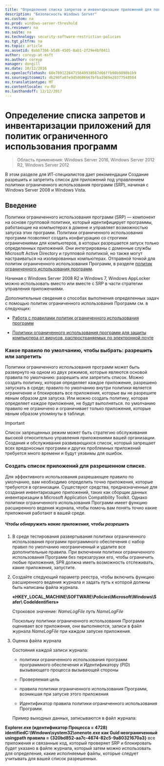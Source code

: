 ```yaml
---
title: "Определение списка запретов и инвентаризации приложений для политик ограниченного использования программ"
description: "Безопасность Windows Server"
ms.custom: na
ms.prod: windows-server-threshold
ms.reviewer: na
ms.suite: na
ms.technology: security-software-restriction-policies
ms.tgt_pltfrm: na
ms.topic: article
ms.assetid: 0abb73b6-b5d8-4505-8ab1-2f29e4bf0411
author: coreyp-at-msft
ms.author: coreyp
manager: dongill
ms.date: 10/12/2016
ms.openlocfilehash: 60e78912284715649938567d66ffb90b9890b1b9
ms.sourcegitcommit: db290fa07e9d50686667bfba3969e20377548504
ms.translationtype: MT
ms.contentlocale: ru-RU
ms.lasthandoff: 12/12/2017
---
```

# <a name="determine-allow-deny-list-and-application-inventory-for-software-restriction-policies"></a>Определение списка запретов и инвентаризации приложений для политик ограниченного использования программ

>Область применения: Windows Server 2016, Windows Server 2012 R2, Windows Server 2012

В этом разделе для ИТ-специалистов дает рекомендации Создание разрешить и запретить список для приложений под управлением политики ограниченного использования программ (SRP), начиная с Windows Server 2008 и Windows Vista.

## <a name="introduction"></a>Введение
Политики ограниченного использования программ (SRP) — компонент на основе групповой политики, который идентифицирует программы, работающие на компьютерах в домене и управляет возможностью запуска этих программ. Политики ограниченного использования программ позволяют создать конфигурацию со строгими ограничениями для компьютеров, в которых разрешается запуск только определенных приложений. Они интегрированы с доменные службы Microsoft Active Directory и групповой политикой, но также могут настраиваться на изолированных компьютерах. Отправной точкой для политик ограниченного использования Программ, в разделе [политик ограниченного использования программ](software-restriction-policies.md).

Начиная с Windows Server 2008 R2 и Windows 7, Windows AppLocker можно использовать вместо или вместе с SRP в части стратегии управления приложениями.

Дополнительные сведения о способах выполнения определенных задач с помощью политик ограниченного использования Программ см. в следующих:

-   [Работа с правилами политик ограниченного использования программ](work-with-software-restriction-policies-rules.md)

-   [Политики ограниченного использования программ для защиты компьютера от вирусов, распространяемых по электронной почте](use-software-restriction-policies-to-help-protect-your-computer-against-an-email-virus.md)

### <a name="what-default-rule-to-choose-allow-or-deny"></a>Какое правило по умолчанию, чтобы выбрать: разрешить или запретить
Политики ограниченного использования программ может быть развернуто на одном из двух режимов, которые являются основой правила по умолчанию: разрешить или запретить список. Можно создать политику, которая определяет каждое приложение, разрешено запускать в среде; правило по умолчанию внутри политики является ограничение и блокировать все приложения, которые вы не разрешите явным образом для запуска. Или можно создать политику, которая определяет каждое приложение, не будут выполняться. по умолчанию правило не ограничено и ограничивает только приложения, которые явным образом упомянуты в таблице.

> [!IMPORTANT]
> Список запрещенных режим может быть стратегию обслуживания высокой относительно управления приложениями вашей организации. Создания и обслуживания развивающихся список, который запрещает всех вредоносных программ и других проблемных приложений требуется много времени и будут уязвимы для ошибок.

### <a name="create-an-inventory-of-your-applications-for-the-allow-list"></a>Создать список приложений для разрешенном списке.
Для эффективного использования разрешающее правило по умолчанию, вам необходимо определить точно приложения, которые требуются в организации. Существуют средства, предназначенные для создания инвентаризацию приложений, таких как сборщик данных инвентаризации в Microsoft Application Compatibility Toolkit. Однако политики ограниченного использования Программ имеет функцию расширенного ведения журнала, чтобы помочь вам понять точно какие приложения работают в вашей среде.

##### <a name="to-discover-which-applications-to-allow"></a>Чтобы обнаружить какие приложения, чтобы разрешить

1.  В среде тестирования развертывания политики ограниченного использования программ программного обеспечения с набор правил по умолчанию неограниченный и удалите все дополнительные правила. При включении политики ограниченного использования Программ без перезагрузки его, чтобы ограничить любые приложения, SPR должна иметь возможность отслеживать, какие приложения, запустите.

2.  Создайте следующий параметр реестра, чтобы включить функцию расширенного ведения журнала и задать путь к которой должны быть написаны файла журнала.

    **«HKEY_LOCAL_MACHINE\SOFTWARE\Policies\Microsoft\Windows\Safer\ CodeIdentifiers»**

    Строковое значение: *NameLogFile путь NameLogFile*

    Поскольку политики ограниченного использования Программ оценивает все приложения, они выполняются, записи в файл журнала *NameLogFile* при каждом запуске приложения.

3.  Оценка файла журнала

    Состояния каждой записи журнала:

    -   политики ограниченного использования программ программного обеспечения и Идентификатору (PID) вызывающего процесса вызывающей стороны

    -   Проверяемая цель

    -   правила политики ограниченного использования Программ, возникшая при запуске этого приложения

    -   Идентификатор правила политики ограниченного использования Программ.

    Пример выходных данных, записываются в файл журнала:

**Explorer.exe (идентификатор Процесса = 4728) identifiedC:\Windows\system32\onenote.exe как Guid неограниченный usingpath правила = {320bd852-aa7c-4674-82c5-9a80321670a3}** все приложения и связанные код, который проверяет SRP и блокировать будет указано в файле журнала, который затем можно использовать для определения, какие исполняемые файлы, которые следует учитывать для вашей список разрешенных.


